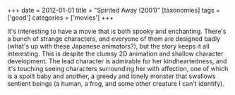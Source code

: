 +++
date = 2012-01-01
title = "Spirited Away (2001)"
[taxonomies]
tags = ['good']
categories = ['movies']
+++

It's interesting to have a movie that is both spooky and enchanting.
There's a bunch of strange characters, and everyone of them are
designed badly (what's up with these Japanese animators?), but the
story keeps it all interesting. This is despite the clumsy 2D animation
and shallow character development. The lead character is admirable for
her kindheartedness, and it's touching seeing characters surrounding
her with affection, one of which is a spoilt baby and another, a greedy
and lonely monster that swallows sentient beings (a human, a frog, and
some other creature I can't identify).
